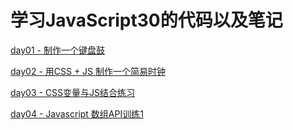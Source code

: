 # 学习JavaScript30的代码以及笔记

[day01 - 制作一个键盘鼓](https://github.com/CirnoBreak/js30-code/tree/master/day01%20-%20Javascript%20Drum%20Kit)

[day02 - 用CSS + JS 制作一个简易时钟](https://github.com/CirnoBreak/js30-code/tree/master/day02%20-%20CSS%20%2B%20JS%20Clock)

[day03 - CSS变量与JS结合练习](https://github.com/CirnoBreak/js30-code/tree/master/day03%20-%20Playing%20with%20CSS%20Variables%20and%20JS)

[day04 - Javascript 数组API训练1](https://github.com/CirnoBreak/js30-code/tree/master/day04%20-%20Array%20Cardio%20Day%201)
